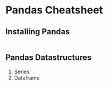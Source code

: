 # Pandas Cheatsheet

## Installing Pandas

```
```

## Pandas Datastructures
1. Series
2. Dataframe





